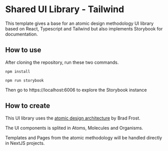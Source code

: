 # Shared UI Library - Tailwind

This template gives a base for an atomic design methodology UI library based on React, Typescript and Tailwind but also implements Storybook for documentation.

## How to use

After cloning the repository, run these two commands.

```shell
npm install
```

```shell
npm run storybook
```

Then go to https://localhost:6006 to explore the Storybook instance

## How to create

This UI library uses the [atomic design architecture](https://atomicdesign.bradfrost.com/chapter-2/) by Brad Frost.

The UI components is splited in Atoms, Molecules and Organisms.

Templates and Pages from the atomic methodology will be handled directly in NextJS projects.
